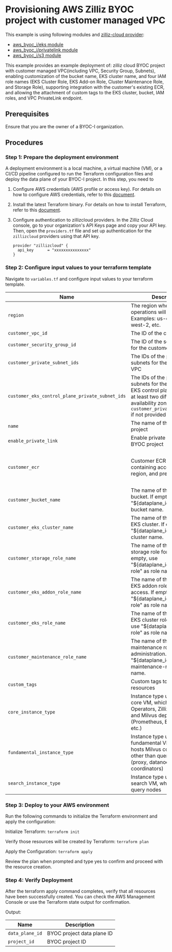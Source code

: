 # Provisioning AWS Zilliz BYOC project with customer managed VPC
This example is using following modules and [zilliz-cloud provider](https://registry.terraform.io/providers/zilliztech/zillizcloud/latest):
- [aws_byoc_i/eks module](../../modules/aws_byoc_i/eks)
- [aws_byoc_i/privatelink module](../../modules/aws_byoc_i/privatelink)
- [aws_byoc_i/s3 module](../../modules/aws_byoc_i/s3)

This example provides an example deployment of: zilliz cloud BYOC project with customer managed VPC(including VPC, Security Group, Subnets),
enabling customization of the bucket name, EKS cluster name, and four IAM role names (EKS Cluster Role, EKS Add-on Role, Cluster Maintenance Role, and Storage Role),
supporting integration with the customer's existing ECR,
and allowing the attachment of custom tags to the EKS cluster, bucket, IAM roles, and VPC PrivateLink endpoint.

## Prerequisites
Ensure that you are the owner of a BYOC-I organization.

## Procedures

### Step 1: Prepare the deployment environment
A deployment environment is a local machine, a virtual machine (VM), or a CI/CD pipeline configured to run the Terraform configuration files and deploy the data plane of your BYOC-I project. In this step, you need to

1. Configure AWS credentials (AWS profile or access key).
   For details on how to configure AWS credentials, refer to this [document](https://docs.aws.amazon.com/cli/latest/userguide/cli-configure-files.html).

2. Install the latest Terraform binary.
   For details on how to install Terraform, refer to this [document](https://developer.hashicorp.com/terraform/install?product_intent=terraform).

3. Configure authentication to zillizcloud providers.
   In the Zilliz Cloud console, go to your organization's API Keys page and copy your API key. 
   Then, open the `providers.tf` file and set up authentication for the `zillizcloud` providers using that API key.
    ```
    provider "zillizcloud" {
      api_key      = "xxxxxxxxxxxxxxx"
    }
    ```
### Step 2: Configure input values to your terraform template
Navigate to `variables.tf` and configure input values to your terraform template.

| Name                                      | Description                                                                                                                                                                          | Type               | Default                                                                                  | Required |
|-------------------------------------------|--------------------------------------------------------------------------------------------------------------------------------------------------------------------------------------|--------------------|------------------------------------------------------------------------------------------|----------|
| `region`                              | The region where Zilliz operations will take place. Examples: us-east-1, us-west-2, etc.                                                                                             | `string`           | —                                                                                        | Yes      |
| `customer_vpc_id`                         | The ID of the customer VPC                                                                                                                                                           | `string`           | —                                                                                        | Yes      |
| `customer_security_group_id`              | The ID of the security group for the customer VPC                                                                                                                                    | `string`           | —                                                                                        | Yes      |
| `customer_private_subnet_ids`             | The IDs of the private subnets for the customer VPC                                                                                                                                  | `list(string)`     | —                                                                                        | Yes      |
| `customer_eks_control_plane_private_subnet_ids` | The IDs of the private subnets for the customer's EKS control plane, must be in at least two different availability zones. Defaults to `customer_private_subnet_ids` if not provided | `list(string)`     | `[]`                                                                                     | No       |
| `name`                                   | The name of the BYOC project                                                                                                                                                         | `string`           | —                                                                                        | Yes      |
| `enable_private_link`                     | Enable private link for the BYOC project                                                                                                                                             | `bool`             | `false`                                                                                  | No       |
| `customer_ecr`                           | Customer ECR configuration containing account ID, region, and prefix                                                                                                                 | `object`           | `{ecr_account_id = "965570967084", ecr_region = "us-west-2", ecr_prefix = "zilliz-byoc"}` | No       |
| `customer_bucket_name`                   | The name of the customer bucket. If empty, use "${dataplane_id}-milvus" as bucket name.                                                                                              | `string`           | `""`                                                          | No       |
| `customer_eks_cluster_name`              | The name of the customer EKS cluster. If empty, use "${dataplane_id}" as EKS cluster name.                                                                                    | `string`           | `""`                                                                 | No       |
| `customer_storage_role_name`             | The name of the customer storage role for S3 access. If empty, use "${dataplane_id}-storage-role" as role name.                                                                            | `string`           | `""`                                                                               | No       |
| `customer_eks_addon_role_name`           | The name of the customer EKS addon role for S3 access. If empty, use "${dataplane_id}-addon-role" as role name.                                                                          | `string`           | `""`                                                                                    | No       |
| `customer_eks_role_name`                 | The name of the customer EKS cluster role. If empty, use "${dataplane_id}-eks-role" as role name.                                                                                      | `string`           | `""`                                                                                     | No       |
| `customer_maintenance_role_name`         | The name of the customer maintenance role for cluster administration. If empty, use "${dataplane_id}-maintenance-role" as role name.                                                                                                  | `string`           | `""`                                                                                   | No       |
| `custom_tags`                           | Custom tags to apply to resources                                                                                                                                                    | `map(string)`      | `{}`                                                                                     | No       |
| `core_instance_type`                    | Instance type used for the core VM, which hosts Milvus Operators, Zilliz Cloud Agent, and Milvus dependencies (Prometheus, Etcd, Pulsar, etc.)                                       | `string`           | `"m6i.2xlarge"`                                                                          | No       |
| `fundamental_instance_type`             | Instance type used for the fundamental VM, which hosts Milvus components other than query nodes (proxy, datanode, index pool, coordinators)                                          | `string`           | `"m6i.2xlarge"`                                                                          | No       |
| `search_instance_type`                  | Instance type used for the search VM, which hosts the query nodes                                                                                                                    | `string`           | `"m6id.4xlarge"`                                                                         | No       |

### Step 3: Deploy to your AWS environment
Run the following commands to initialize the Terraform environment and apply the configuration:

Initialize Terraform: `terraform init`

Verify those resources will be created by Terraform: `terraform plan`

Apply the Configuration: `terraform apply`

Review the plan when prompted and type yes to confirm and proceed with the resource creation.

### Step 4: Verify Deployment
After the terraform apply command completes, verify that all resources have been successfully created. You can check the AWS Management Console or use the Terraform state output for confirmation.

Output:

| Name                                      | Description                |
|-------------------------------------------|----------------------------|
| `data_plane_id`                              | BYOC project data plane ID |
| `project_id`                              | BYOC project ID            |
